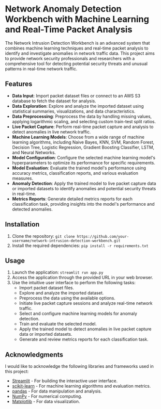 # Network Anomaly Detection Workbench with Machine Learning and Real-Time Packet Analysis

The Network Intrusion Detection Workbench is an advanced system that combines machine learning techniques and real-time packet analysis to identify and investigate anomalies in network traffic data. This project aims to provide network security professionals and researchers with a comprehensive tool for detecting potential security threats and unusual patterns in real-time network traffic.

## Features

- **Data Input**: Import packet dataset files or connect to an AWS S3 database to fetch the dataset for analysis.
- **Data Exploration**: Explore and analyze the imported dataset using statistical summaries, visualizations, and data characteristics.
- **Data Preprocessing**: Preprocess the data by handling missing values, applying logarithmic scaling, and selecting custom train-test split ratios.
- **Live Packet Capture**: Perform real-time packet capture and analysis to detect anomalies in live network traffic.
- **Machine Learning Models**: Choose from a wide range of machine learning algorithms, including Naive Bayes, KNN, SVM, Random Forest, Decision Tree, Logistic Regression, Gradient Boosting Classifier, LSTM, and Neural Networks.
- **Model Configuration**: Configure the selected machine learning model's hyperparameters to optimize its performance for specific requirements.
- **Model Evaluation**: Evaluate the trained model's performance using accuracy metrics, classification reports, and various evaluation measures.
- **Anomaly Detection**: Apply the trained model to live packet capture data or imported datasets to identify anomalies and potential security threats in real-time.
- **Metrics Reports**: Generate detailed metrics reports for each classification task, providing insights into the model's performance and detected anomalies.

## Installation

1. Clone the repository: ```git clone https://github.com/your-username/network-intrusion-detection-workbench.git```
2. Install the required dependencies: ```pip install -r requirements.txt```


## Usage
1. Launch the application: ```streamlit run app.py```
2. Access the application through the provided URL in your web browser.
3. Use the intuitive user interface to perform the following tasks:
    - Import packet dataset files.
    - Explore and analyze the imported dataset.
    - Preprocess the data using the available options.
    - Initiate live packet capture sessions and analyze real-time network traffic.
    - Select and configure machine learning models for anomaly detection.
    - Train and evaluate the selected model.
    - Apply the trained model to detect anomalies in live packet capture data or imported datasets.
    - Generate and review metrics reports for each classification task.

## Acknowledgments
I would like to acknowledge the following libraries and frameworks used in this project:

- [Streamlit](https://streamlit.io/) - For building the interactive user interface.
- [scikit-learn](https://scikit-learn.org/) - For machine learning algorithms and evaluation metrics.
- [pandas](https://pandas.pydata.org/) - For data manipulation and analysis.
- [NumPy](https://numpy.org/) - For numerical computing.
- [Matplotlib](https://matplotlib.org/) - For data visualization.

